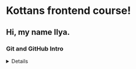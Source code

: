 
# Kottans frontend course!
## Hi, my name Ilya.
### Git and GitHub Intro
<details>
I used to work with Git a while ago, but I hadn't practiced it until now and only remembered the git commit command. Basically, I started everything from scratch, so everything was like new to me! Definitely will use merge and rebasing.

![image](https://github.com/login-ov-ilya/kottans-frontend/blob/57372cbb963a731204c42dc83e7c0fa8596c0e85/Git%20Basics%20scrin/gitFirstWeek.jpg)
</details>
